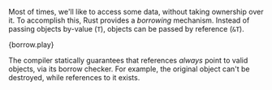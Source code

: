 Most of times, we'll like to access some data, without taking ownership over
it. To accomplish this, Rust provides a *borrowing* mechanism. Instead of
passing objects by-value (`T`), objects can be passed by reference (`&T`).

{borrow.play}

The compiler statically guarantees that references *always* point to valid
objects, via its borrow checker. For example, the original object can't be
destroyed, while references to it exists.

